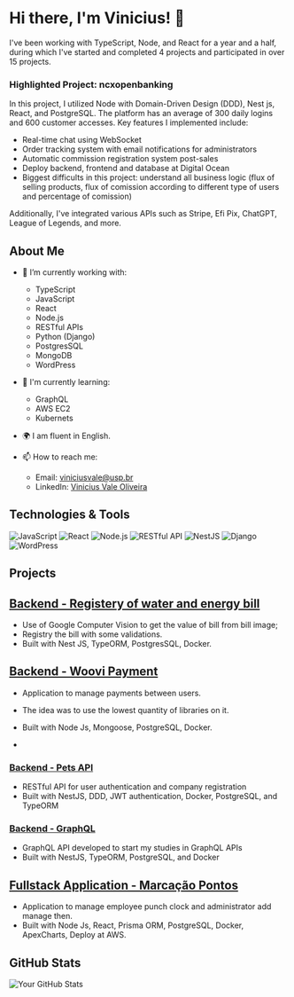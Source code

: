 # Hi there, I'm Vinicius! 👋

I've been working with TypeScript, Node, and React for a year and a half, during which I've started and completed 4 projects and participated in over 15 projects.

### Highlighted Project: ncxopenbanking
In this project, I utilized Node with Domain-Driven Design (DDD), Nest js, React, and PostgreSQL. The platform has an average of 300 daily logins and 600 customer accesses. Key features I implemented include:
- Real-time chat using WebSocket
- Order tracking system with email notifications for administrators
- Automatic commission registration system post-sales
- Deploy backend, frontend and database at Digital Ocean
- Biggest difficults in this project: understand all business logic (flux of selling products, flux of comission according to different type of users and percentage of comission)
 

Additionally, I've integrated various APIs such as Stripe, Efi Pix, ChatGPT, League of Legends, and more.

## About Me
- 🌱 I’m currently working with:
  - TypeScript
  - JavaScript
  - React
  - Node.js
  - RESTful APIs
  - Python (Django)
  - PostgresSQL
  - MongoDB
  - WordPress

- 🌟 I'm currently learning:
  - GraphQL
  - AWS EC2
  - Kubernets

- 🌍 I am fluent in English.

- 📫 How to reach me:
  - Email: [viniciusvale@usp.br](mailto:viniciusvale@usp.br)
  - LinkedIn: [Vinicius Vale Oliveira](https://www.linkedin.com/in/viniciusvaleoliveira/)

## Technologies & Tools
![JavaScript](https://img.shields.io/badge/-JavaScript-black?style=flat-square&logo=javascript)
![React](https://img.shields.io/badge/-React-black?style=flat-square&logo=react)
![Node.js](https://img.shields.io/badge/-Node.js-black?style=flat-square&logo=node.js)
![RESTful API](https://img.shields.io/badge/-RESTful%20API-black?style=flat-square&logo=rest)
![NestJS](https://img.shields.io/badge/-NestJS-black?style=flat-square&logo=nestjs)
![Django](https://img.shields.io/badge/-Django-black?style=flat-square&logo=django)
![WordPress](https://img.shields.io/badge/-WordPress-black?style=flat-square&logo=wordpress)


## Projects


## [Backend - Registery of water and energy bill](https://github.com/XVINILX/shopper-backend-gemini/tree/master)
- Use of Google Computer Vision to get the value of bill from bill image;
- Registry the bill with some validations.
- Built with Nest JS, TypeORM, PostgresSQL, Docker.

## [Backend - Woovi Payment](https://github.com/XVINILX/payments-woovi)
- Application to manage payments between users.
- The idea was to use the lowest quantity of  libraries on it.
- Built with Node Js, Mongoose, PostgreSQL, Docker.

- 
### [Backend - Pets API](https://github.com/XVINILX/pets-api)
- RESTful API for user authentication and company registration
- Built with NestJS, DDD, JWT authentication, Docker, PostgreSQL, and TypeORM

### [Backend - GraphQL](https://github.com/XVINILX/GRAPHQl/tree/master)
- GraphQL API developed to start my studies in GraphQL APIs
- Built with NestJS, TypeORM, PostgreSQL, and Docker

## [Fullstack Application - Marcação Pontos](https://github.com/XVINILX/marcacao-pontos)
- Application to manage employee punch clock and administrator add manage then.
- Built with Node Js, React, Prisma ORM, PostgreSQL, Docker, ApexCharts, Deploy at AWS.


## GitHub Stats
![Your GitHub Stats](https://github-readme-stats.vercel.app/api?username=XVINILX&show_icons=true&hide_border=true)
